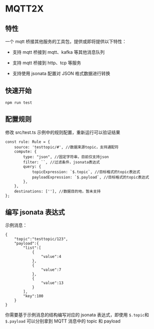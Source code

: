 # MQTT2X

## 特性

一个 mqtt 桥接其他服务的工具包，提供或即将提供以下特性：

- 支持 mqtt 桥接到 mqtt、kafka 等其他消息队列

- 支持 mqtt 桥接到 http、tcp 等服务

- 支持使用 jsonata 配置对 JSON 格式数据进行转换

## 快速开始

```
npm run test
```

## 配置规则

修改 src/test.ts 示例中的规则配置，重新运行可以验证结果

```
const rule: Rule = {
    source: 'testtopic/#', //数据来源topic，支持通配符
    compute: {
        type: "json", //固定字符串，目前仅支持json
        filter: ``, //过滤条件，jsonata表达式
        query: {
            topicExpression: `$.topic`, //目标格式的topic表达式
            payloadExpression: `$.payload`, //目标格式的topic表达式
        },
    },
    destinations: [''], //数据目的地，暂未支持
};
```

## 编写 jsonata 表达式

示例消息：

```
{
    "topic":"testtopic/123",
    "payload":{
        "list":[
            {
                "value":4
            },
            {
                "value":7
            },
            {
                "value":13
            }
        ],
        "key":100
    }
}
```

你需要基于示例消息的结构编写对应的 jsonata 表达式，即使用 `$.topic`和`$.payload` 可以分别拿到 MQTT 消息中的 topic 和 payload